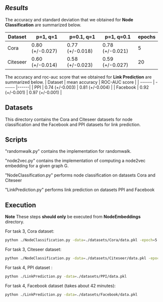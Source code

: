 ***Results***
-------------

The accuracy and standard deviation that we obtained for **Node Classification** are summarized below.

| Dataset | p=1, q=1 | p=0.1, q=1 | p=1, q=0.1| epochs
| ------ | ------ |------| ------ | ------ | 
| Cora |  0.80 (+/-0.027) | 0.77 (+/-0.018) | 0.78 (+/-0.021) | 5 |
| Citeseer |  0.60 (+/-0.014) | 0.58 (+/-0.023)| 0.59 (+/-0.027) | 20 |

The accuracy and roc-auc score that we obtained for **Link Prediction** are summarized below.
| Dataset | mean accuracy | ROC-AUC score |
| ------ | ------ |------| 
| PPI |  0.74 (+/-0.003) | 0.81 (+/-0.004) | 
| Facebook |  0.92 (+/-0.001) | 0.97 (+/-0.001) |  


****Datasets****
----------------
This directory contains the Cora and Citeseer datasets for node classification and the Facebook and PPI datasets for link prediction.

****Scripts****
----------------
"randomwalk.py" contains the implementation for randomwalk. 

"node2vec.py" contains the implementation of computing a node2vec embedding for a given graph G.

"NodeClassification.py" performs node classification on datasets Cora and Citeseer

"LinkPrediction.py" performs link prediction on datasets PPI and Facebook

****Execution****
-----------------

 **Note**
These steps **should only** be executed from **NodeEmbeddings** directory.

    
For task 3, Cora dataset:
    
```sh
python ./NodeClassification.py -data=./datasets/Cora/data.pkl -epoch=5
```

For task 3, Citeseer dataset:

```sh
python ./NodeClassification.py -data=./datasets/Citeseer/data.pkl -epoch=20
```

For task 4, PPI dataset :
    
```sh
python ./LinkPrediction.py -data=./datasets/PPI/data.pkl
```

For task 4, Facebook dataset (takes about 42 minutes):

```sh
python ./LinkPrediction.py -data=./datasets/Facebook/data.pkl
```

